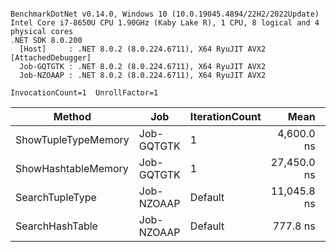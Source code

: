```

BenchmarkDotNet v0.14.0, Windows 10 (10.0.19045.4894/22H2/2022Update)
Intel Core i7-8650U CPU 1.90GHz (Kaby Lake R), 1 CPU, 8 logical and 4 physical cores
.NET SDK 8.0.200
  [Host]     : .NET 8.0.2 (8.0.224.6711), X64 RyuJIT AVX2 [AttachedDebugger]
  Job-GQTGTK : .NET 8.0.2 (8.0.224.6711), X64 RyuJIT AVX2
  Job-NZOAAP : .NET 8.0.2 (8.0.224.6711), X64 RyuJIT AVX2

InvocationCount=1  UnrollFactor=1  

```
| Method              | Job        | IterationCount | Mean        | Error      | StdDev      | Median      | Allocated |
|-------------------- |----------- |--------------- |------------:|-----------:|------------:|------------:|----------:|
| ShowTupleTypeMemory | Job-GQTGTK | 1              |  4,600.0 ns |         NA |     0.00 ns |  4,600.0 ns |    2136 B |
| ShowHashtableMemory | Job-GQTGTK | 1              | 27,450.0 ns |         NA |     0.00 ns | 27,450.0 ns |   12496 B |
| SearchTupleType     | Job-NZOAAP | Default        | 11,045.8 ns | 1,032.2 ns | 2,978.20 ns | 10,200.0 ns |     400 B |
| SearchHashTable     | Job-NZOAAP | Default        |    777.8 ns |   178.5 ns |   497.58 ns |    600.0 ns |     400 B |
